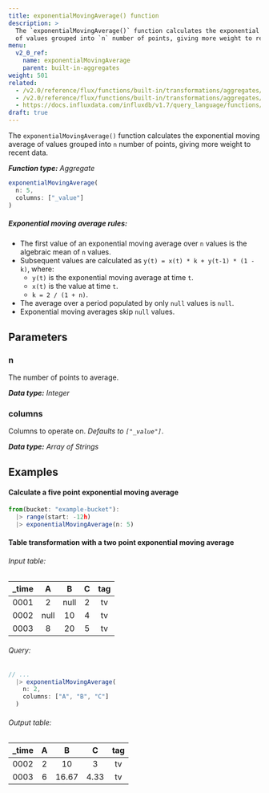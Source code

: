 ```yaml
---
title: exponentialMovingAverage() function
description: >
  The `exponentialMovingAverage()` function calculates the exponential moving average
  of values grouped into `n` number of points, giving more weight to recent data.
menu:
  v2_0_ref:
    name: exponentialMovingAverage
    parent: built-in-aggregates
weight: 501
related:
  - /v2.0/reference/flux/functions/built-in/transformations/aggregates/movingaverage/
  - /v2.0/reference/flux/functions/built-in/transformations/aggregates/timedmovingaverage/
  - https://docs.influxdata.com/influxdb/v1.7/query_language/functions/#exponential-moving-average, InfluxQL EXPONENTIAL_MOVING_AVERAGE()
draft: true
---
```


The `exponentialMovingAverage()` function calculates the exponential moving average
of values grouped into `n` number of points, giving more weight to recent data.

_**Function type:** Aggregate_  

```js
exponentialMovingAverage(
  n: 5,
  columns: ["_value"]
)
```

##### Exponential moving average rules:
- The first value of an exponential moving average over `n` values is the
  algebraic mean of `n` values.
- Subsequent values are calculated as `y(t) = x(t) * k + y(t-1) * (1 - k)`, where:
    - `y(t)` is the exponential moving average at time `t`.
    - `x(t)` is the value at time `t`.
    - `k = 2 / (1 + n)`.
- The average over a period populated by only `null` values is `null`.
- Exponential moving averages skip `null` values.

## Parameters

### n
The number of points to average.

_**Data type:** Integer_

### columns
Columns to operate on. _Defaults to `["_value"]`_.

_**Data type:** Array of Strings_

## Examples

#### Calculate a five point exponential moving average
```js
from(bucket: "example-bucket"):
  |> range(start: -12h)
  |> exponentialMovingAverage(n: 5)
```

#### Table transformation with a two point exponential moving average

###### Input table:
| _time | A    | B    | C    | tag |
|:-----:|:----:|:----:|:----:|:---:|
| 0001  | 2    | null | 2    | tv  |
| 0002  | null | 10   | 4    | tv  |
| 0003  | 8    | 20   | 5    | tv  |

###### Query:
```js
// ...
  |> exponentialMovingAverage(
    n: 2,
    columns: ["A", "B", "C"]
  )
```

###### Output table:
| _time | A    | B    | C    | tag |
|:-----:|:----:|:----:|:----:|:---:|
| 0002  | 2    | 10   | 3    | tv  |
| 0003  | 6    | 16.67| 4.33 | tv  |
